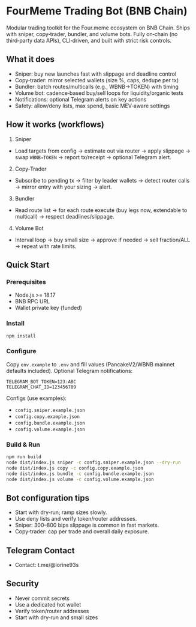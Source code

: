 # FourMeme Trading Bot (BNB Chain)

Modular trading toolkit for the Four.meme ecosystem on BNB Chain. Ships with sniper, copy‑trader, bundler, and volume bots. Fully on‑chain (no third‑party data APIs), CLI‑driven, and built with strict risk controls.

## What it does
- Sniper: buy new launches fast with slippage and deadline control
- Copy‑trader: mirror selected wallets (size %, caps, dedupe per tx)
- Bundler: batch routes/multicalls (e.g., WBNB→TOKEN) with timing
- Volume bot: cadence‑based buy/sell loops for liquidity/organic tests
- Notifications: optional Telegram alerts on key actions
- Safety: allow/deny lists, max spend, basic MEV‑aware settings

## How it works (workflows)

1) Sniper
- Load targets from config → estimate out via router → apply slippage → swap `WBNB→TOKEN` → report tx/receipt → optional Telegram alert.

2) Copy‑Trader
- Subscribe to pending tx → filter by leader wallets → detect router calls → mirror entry with your sizing → alert.

3) Bundler
- Read route list → for each route execute (buy legs now, extendable to multicall) → respect deadlines/slippage.

4) Volume Bot
- Interval loop → buy small size → approve if needed → sell fraction/ALL → repeat with rate limits.

## Quick Start

### Prerequisites
- Node.js >= 18.17
- BNB RPC URL
- Wallet private key (funded)

### Install
```bash
npm install
```

### Configure
Copy `env.example` to `.env` and fill values (PancakeV2/WBNB mainnet defaults included). Optional Telegram notifications:
```
TELEGRAM_BOT_TOKEN=123:ABC
TELEGRAM_CHAT_ID=123456789
```

Configs (use examples):
- `config.sniper.example.json`
- `config.copy.example.json`
- `config.bundle.example.json`
- `config.volume.example.json`

### Build & Run
```bash
npm run build
node dist/index.js sniper -c config.sniper.example.json --dry-run
node dist/index.js copy -c config.copy.example.json
node dist/index.js bundle -c config.bundle.example.json
node dist/index.js volume -c config.volume.example.json
```

## Bot configuration tips
- Start with dry‑run; ramp sizes slowly.
- Use deny lists and verify token/router addresses.
- Sniper: 300–800 bips slippage is common in fast markets.
- Copy‑trader: cap per trade and overall daily exposure.

## Telegram Contact
- Contact: t.me/@lorine93s

## Security
- Never commit secrets
- Use a dedicated hot wallet
- Verify token/router addresses
- Start with dry‑run and small sizes

